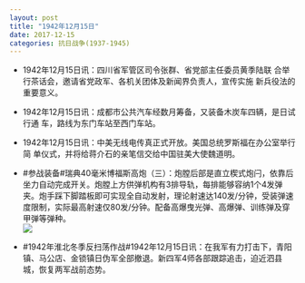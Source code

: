 ```yaml
---
layout: post
title: "1942年12月15日"
date: 2017-12-15
categories: 抗日战争(1937-1945)
---
```


<meta name="referrer" content="no-referrer" />

- 1942年12月15日讯：四川省军管区司令张群、省党部主任委员黄季陆联 合举行茶话会，邀请省党政军、各机关团体及新闻界负责人，宣传实施 新兵役法的重要意义。 

- 1942年12月15日讯：成都市公共汽车经数月筹备，又装备木炭车四辆，是日试行通 车，路线为东门车站至西门车站。 

- 1942年12月15日讯：中美无线电传真正式开放。美国总统罗斯福在办公室举行简 单仪式，并将给蒋介石的亲笔信交给中国驻美大使魏道明。 

- #参战装备#瑞典40毫米博福斯高炮（三）：炮膛后部是直立楔式炮闩，依靠后坐力自动完成开关。炮膛上方供弹机构有3排导轨，每排能够容纳1个4发弹夹。炮手踩下脚踏板即可实现全自动发射，理论射速达140发/分钟，受装弹速度限制，实际最高射速仅80发/分钟。配备高爆曳光弹、高爆弹、训练弹及穿甲弹等弹种。 <br/><img src="https://wx2.sinaimg.cn/large/aca367d8ly1fmh81xcr4aj20go1bf15f.jpg" />

- #1942年淮北冬季反扫荡作战#1942年12月15日讯：在我军有力打击下，青阳镇、马公店、金锁镇日伪军全部撤退。新四军4师各部跟踪追击，迫近泗县城，恢复两军战前态势。 

